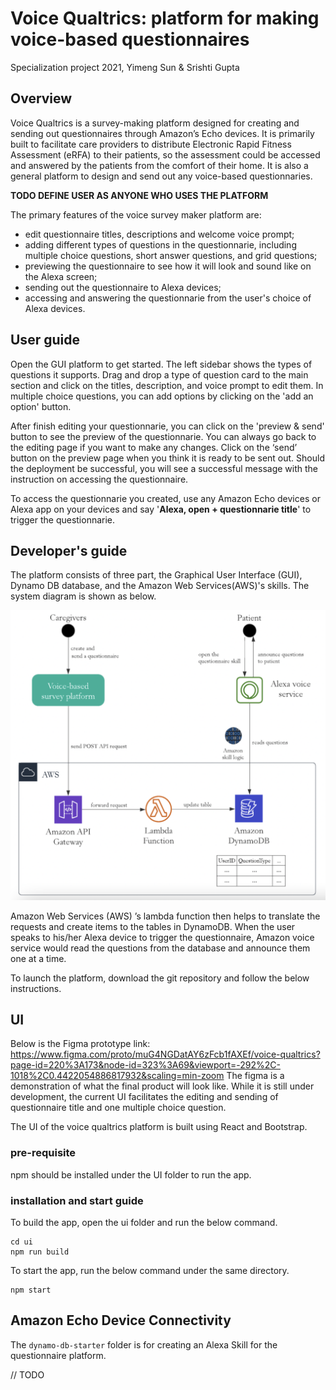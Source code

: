 # Voice Qualtrics: platform for making voice-based questionnaires

Specialization project 2021, Yimeng Sun & Srishti Gupta

## Overview

Voice Qualtrics is a survey-making platform designed for creating and sending out questionnaires through Amazon’s Echo devices. It is primarily built to facilitate care providers to distribute Electronic Rapid Fitness Assessment (eRFA) to their patients, so the assessment could be accessed and answered by the patients from the comfort of their home. It is also a general platform to design and send out any voice-based questionnaries. 

**TODO DEFINE USER AS ANYONE WHO USES THE PLATFORM** 

The primary features of the voice survey maker platform are: 
- edit questionnaire titles, descriptions and welcome voice prompt;
- adding different types of questions in the questionnarie, including multiple choice questions, short answer questions, and grid questions; 
- previewing the questionnaire to see how it will look and sound like on the Alexa screen; 
- sending out the questionnaire to Alexa devices; 
- accessing and answering the questionnarie from the user's choice of Alexa devices. 


## User guide

Open the GUI platform to get started. The left sidebar shows the types of questions it supports. Drag and drop a type of question card to the main section and click on the titles, description, and voice prompt to edit them. In multiple choice questions, you can add options by clicking on the 'add an option' button.  

After finish editing your questionnarie, you can click on the 'preview & send' button to see the preview of the questionnarie. You can always go back to the editing page if you want to make any changes. Click on the ‘send’ button on the preview page when you think it is ready to be sent out. Should the deployment be successful, you will see a successful message with the instruction on accessing the questionnaire. 

To access the questionnarie you created, use any Amazon Echo devices or Alexa app on your devices and say '**Alexa, open + questionnarie title**' to trigger the questionnarie. 

## Developer's guide

The platform consists of three part, the Graphical User Interface (GUI), Dynamo DB database, and the Amazon Web Services(AWS)'s skills. The system diagram is shown as below. 

![system](system_components.png)


Amazon Web Services (AWS) ’s lambda function then helps to translate the requests and create items to the tables in DynamoDB. When the user speaks to his/her Alexa device to trigger the questionnaire, Amazon voice service would read the questions from the database and announce them one at a time.  

To launch the platform, download the git repository and follow the below instructions. 

## UI

Below is the Figma prototype link: https://www.figma.com/proto/muG4NGDatAY6zFcb1fAXEf/voice-qualtrics?page-id=220%3A173&node-id=323%3A69&viewport=-292%2C-1018%2C0.4422054886817932&scaling=min-zoom
The figma is a demonstration of what the final product will look like. While it is still under development, the current UI facilitates the editing and sending of questionnaire title and one multiple choice question. 

The UI of the voice qualtrics platform is built using React and Bootstrap. 

### pre-requisite

npm should be installed under the UI folder to run the app.  

### installation and start guide

To build the app, open the ui folder and run the below command.  
```
cd ui
npm run build
```
To start the app, run the below command under the same directory.

```
npm start
```

## Amazon Echo Device Connectivity

The `dynamo-db-starter` folder is for creating an Alexa Skill for the questionnaire platform.

// TODO

